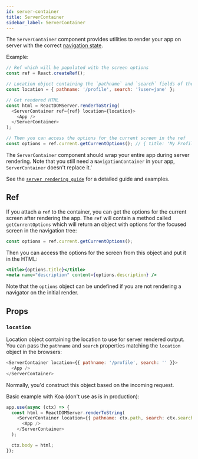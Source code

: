 ```yaml
---
id: server-container
title: ServerContainer
sidebar_label: ServerContainer
---
```


The `ServerContainer` component provides utilities to render your app on server with the correct [navigation state](navigation-state.md).

Example:

```js
// Ref which will be populated with the screen options
const ref = React.createRef();

// Location object containing the `pathname` and `search` fields of the current URL
const location = { pathname: '/profile', search: '?user=jane' };

// Get rendered HTML
const html = ReactDOMServer.renderToString(
  <ServerContainer ref={ref} location={location}>
    <App />
  </ServerContainer>
);

// Then you can access the options for the current screen in the ref
const options = ref.current.getCurrentOptions(); // { title: 'My Profile' }
```

The `ServerContainer` component should wrap your entire app during server rendering. Note that you still need a `NavigationContainer` in your app, `ServerContainer` doesn't replace it.'

See the [`server rendering guide`](server-rendering.md) for a detailed guide and examples.

## Ref

If you attach a `ref` to the container, you can get the options for the current screen after rendering the app. The `ref` will contain a method called `getCurrentOptions` which will return an object with options for the focused screen in the navigation tree:

```js
const options = ref.current.getCurrentOptions();
```

Then you can access the options for the screen from this object and put it in the HTML:

```jsx
<title>{options.title}</title>
<meta name="description" content={options.description} />
```

Note that the `options` object can be undefined if you are not rendering a navigator on the initial render.

## Props

### `location`

Location object containing the location to use for server rendered output. You can pass the `pathname` and `search` properties matching the `location` object in the browsers:

```js
<ServerContainer location={{ pathname: '/profile', search: '' }}>
  <App />
</ServerContainer>
```

Normally, you'd construct this object based on the incoming request.

Basic example with Koa (don't use as is in production):

```js
app.use(async (ctx) => {
  const html = ReactDOMServer.renderToString(
    <ServerContainer location={{ pathname: ctx.path, search: ctx.search }}>
      <App />
    </ServerContainer>
  );

  ctx.body = html;
});
```
